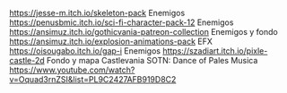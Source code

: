 https://jesse-m.itch.io/skeleton-pack					Enemigos 
https://penusbmic.itch.io/sci-fi-character-pack-12			Enemigos 
https://ansimuz.itch.io/gothicvania-patreon-collection 			Enemigos y fondo
https://ansimuz.itch.io/explosion-animations-pack			EFX
https://oisougabo.itch.io/gap-i						Enemigos
https://szadiart.itch.io/pixle-castle-2d				Fondo y mapa
Castlevania SOTN: Dance of Pales					Musica
https://www.youtube.com/watch?v=Oquad3rnZSI&list=PL9C2427AFB919D8C2 	